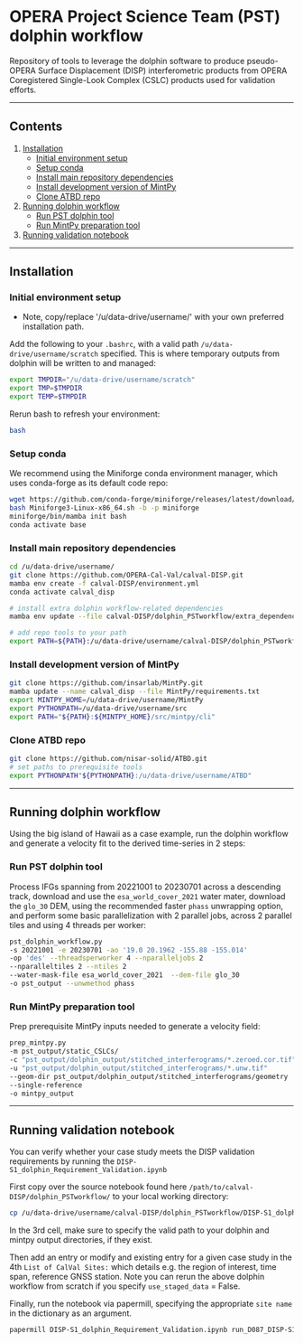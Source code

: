# OPERA Project Science Team (PST) dolphin workflow 
Repository of tools to leverage the dolphin software to produce pseudo- OPERA Surface Displacement (DISP) interferometric products from OPERA Coregistered Single-Look Complex (CSLC) products used for validation efforts.

------
## Contents

1. [Installation](#installation)
    -   [Initial environment setup](#initial-environment-setup)
    -   [Setup conda](#setup-conda)
    -   [Install main repository dependencies](#install-main-dependencies)
    -   [Install development version of MintPy](#install-MintPy)
    -   [Clone ATBD repo](#atbd-repo)
2. [Running dolphin workflow](#dolphin-pst-routine)
    -   [Run PST dolphin tool](#run-pst-dolphin)
    -   [Run MintPy preparation tool](#mintpy-prep)
3. [Running validation notebook](#validation-notebook)

------
## Installation

### Initial environment setup
* Note, copy/replace '/u/data-drive/username/' with your own preferred installation path.

Add the following to your `.bashrc`, with a valid path `/u/data-drive/username/scratch` specified.
This is where temporary outputs from dolphin will be written to and managed:
```.bash
export TMPDIR="/u/data-drive/username/scratch"
export TMP=$TMPDIR
export TEMP=$TMPDIR
```

Rerun bash to refresh your environment:
```.bash
bash
```

### Setup conda
We recommend using the Miniforge conda environment manager, which uses conda-forge as its default code repo:
```.bash
wget https://github.com/conda-forge/miniforge/releases/latest/download/Miniforge3-Linux-x86_64.sh
bash Miniforge3-Linux-x86_64.sh -b -p miniforge
miniforge/bin/mamba init bash
conda activate base
```

### Install main repository dependencies
```.bash
cd /u/data-drive/username/
git clone https://github.com/OPERA-Cal-Val/calval-DISP.git
mamba env create -f calval-DISP/environment.yml
conda activate calval_disp

# install extra dolphin workflow-related dependencies
mamba env update --file calval-DISP/dolphin_PSTworkflow/extra_dependencies.yml --name calval_disp

# add repo tools to your path
export PATH=${PATH}:/u/data-drive/username/calval-DISP/dolphin_PSTworkflow"
```

### Install development version of MintPy
```.bash
git clone https://github.com/insarlab/MintPy.git
mamba update --name calval_disp --file MintPy/requirements.txt
export MINTPY_HOME=/u/data-drive/username/MintPy
export PYTHONPATH=/u/data-drive/username/src
export PATH="${PATH}:${MINTPY_HOME}/src/mintpy/cli"
```

### Clone ATBD repo
```.bash
git clone https://github.com/nisar-solid/ATBD.git
# set paths to prerequisite tools
export PYTHONPATH"${PYTHONPATH}:/u/data-drive/username/ATBD"
```

------
## Running dolphin workflow

Using the big island of Hawaii as a case example, run the dolphin workflow and generate a velocity fit to the derived time-series in 2 steps:

### Run PST dolphin tool

Process IFGs spanning from 20221001 to 20230701 across a descending track, download and use the `esa_world_cover_2021` water mater, download the `glo_30` DEM, using the recommended faster `phass` unwrapping option, and perform some basic parallelization with 2 parallel jobs, across 2 parallel tiles and using 4 threads per worker:

```.bash
pst_dolphin_workflow.py 
-s 20221001 -e 20230701 -ao '19.0 20.1962 -155.88 -155.014' 
-op 'des' --threadsperworker 4 --nparalleljobs 2 
--nparalleltiles 2 --ntiles 2
--water-mask-file esa_world_cover_2021  --dem-file glo_30
-o pst_output --unwmethod phass
```

### Run MintPy preparation tool

Prep prerequisite MintPy inputs needed to generate a velocity field:
```.bash
prep_mintpy.py
-m pst_output/static_CSLCs/
-c "pst_output/dolphin_output/stitched_interferograms/*.zeroed.cor.tif"
-u "pst_output/dolphin_output/stitched_interferograms/*.unw.tif"
--geom-dir pst_output/dolphin_output/stitched_interferograms/geometry
--single-reference
-o mintpy_output
```

------
## Running validation notebook

You can verify whether your case study meets the DISP validation requirements by running the `DISP-S1_dolphin_Requirement_Validation.ipynb`

First copy over the source notebook found here `/path/to/calval-DISP/dolphin_PSTworkflow/` to your local working directory:
```.bash
cp /u/data-drive/username/calval-DISP/dolphin_PSTworkflow/DISP-S1_dolphin_Requirement_Validation.ipynb .
```

In the 3rd cell, make sure to specify the valid path to your dolphin and mintpy output directories, if they exist. 

Then add an entry or modify and existing entry for a given case study in the 4th `List of CalVal Sites:` which details e.g. the region of interest, time span, reference GNSS station. Note you can rerun the above dolphin workflow from scratch if you specify `use_staged_data` = False.

Finally, run the notebook via papermill, specifying the appropriate `site name` in the dictionary as an argument.
```.bash
papermill DISP-S1_dolphin_Requirement_Validation.ipynb run_D087_DISP-S1_Requirement_Validation.ipynb -p site 'des_D087'
```
